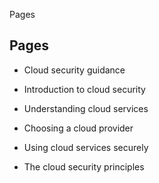 Pages

## Pages

- Cloud security guidance

- Introduction to cloud security

- Understanding cloud services

- Choosing a cloud provider

- Using cloud services securely

- The cloud security principles


